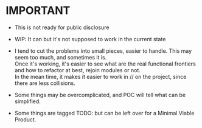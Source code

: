 # IMPORTANT

* This is not ready for public disclosure

* WIP: It can but it's not supposed to work in the current state

* I tend to cut the problems into small pieces, easier to handle. This may seem too much, and sometimes it is.  
  Once it's working, it's easier to see what are the real functional frontiers and how to refactor at best, rejoin modules or not.  
  In the mean time, it makes it easier to work in // on the project, since there are less collisions.
  
* Some things may be overcomplicated, and POC will tell what can be simplified.

* Some things are tagged TODO: but can be left over for a Minimal Viable Product.
